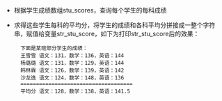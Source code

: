 - 根据学生成绩数组stu\_scores，查询每个学生的每科成绩
- 求得这些学生每科的平均分，将学生的成绩和各科平均分拼接成一整个字符串，赋值给变量str\_stu\_score，如下为打印str\_stu\_score后的效果：

        下面是某班部分学生的成绩：
        王雪雪	语文：131，数学：136，英语：144
        杨璐璐	语文：131，数学：129，英语：144
        韩林霖	语文：126，数学：139，英语：142
        沙龙逸	语文：124，数学：148，英语：136
        ====================================
        平均分	语文：128，数学：138，英语：141.5